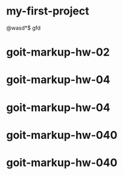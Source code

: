 # my-first-project

@wasd\*$
gfd
# goit-markup-hw-02
# goit-markup-hw-04
# goit-markup-hw-04
# goit-markup-hw-040
# goit-markup-hw-040
